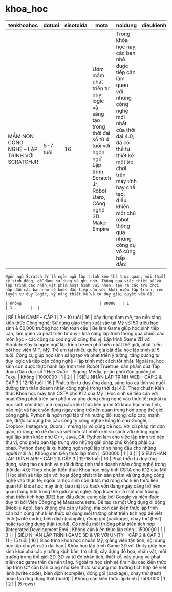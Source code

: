 khoa_hoc
========

|                               tenkhoahoc                                |     dotuoi     | sisotoida |                                                                                                        mota                                                                                                         |                                                                                                                                                                                                                                                                                                                                                                                                                                                                                                       noidung                                                                                                                                                                                                                                                                                                                                                                                                                                                                                                       |               dieukienhoc               | hocphi  | loai_khoa_hoc_id | level_id |
|-------------------------------------------------------------------------|----------------|-----------|---------------------------------------------------------------------------------------------------------------------------------------------------------------------------------------------------------------------|---------------------------------------------------------------------------------------------------------------------------------------------------------------------------------------------------------------------------------------------------------------------------------------------------------------------------------------------------------------------------------------------------------------------------------------------------------------------------------------------------------------------------------------------------------------------------------------------------------------------------------------------------------------------------------------------------------------------------------------------------------------------------------------------------------------------------------------------------------------------------------------------------------------------------------------------------------------------------------------------------------------------|-----------------------------------------|---------|------------------|----------|
| MẦM NON CÔNG NGHỆ – LẬP TRÌNH VỚI SCRATCHJR                 | 5-7 tuổi     | 16        | Ươm mầm phát triển tư duy logic và sáng tạo trong thời đại số từ 4 tuổi với ngôn ngữ Lập trình Scratch Jr, Robot Uaro, Công nghệ 3D Maker Empire                                  | Trong khóa học này, các bạn nhỏ được tiếp cận làm quen với những công nghệ mới nhất của thời đại 4.0, đã có thể tự thiết kế một trò chơi trên máy tính hay chế tạo, điều khiển một chú robot thông qua những công cụ vô cùng hấp dẫn:
    Ngôn ngữ Scratch Jr là ngôn ngữ lập trình kéo thả trực quan, với thiết kế sinh động, dễ dàng sử dụng và ghi nhớ. Thông qua việc thiết kế và lập trình các nhân vật phim hoạt hình vui nhộn, tạo ra các trò chơi hấp dẫn các bạn nhỏ sẽ bước đầu tiếp cận với khái niệm lập trình, rèn luyện tư duy logic, kỹ năng thiết kế và tư duy giải quyết vấn đề.
                                                                                                                                                                                                                      | Không                                  | 80000   | 1                | 1        |  |
| BÉ LÀM GAME – CẤP 1                                               | 7 - 10 tuổi  | 16        | Xây dựng đam mê, tạo nền tảng kiến thức Công nghệ; Sử dụng giáo trình xuất sắc tại Mỹ với 50 triệu học sinh & 60,000 trường học trên toàn cầu                        | Be làm Game giúp học sinh tiếp cận, làm quen và phát triển tư duy - khả năng lập trình thông qua chuỗi các môn học - các công cụ coding vô cùng thú vị:
Lập trình Game 2D với Scratch: Đây là ngôn ngữ lập trình trẻ em phổ biến nhất thế giới, phát triển bởi học viện MIT, Mỹ. Trẻ em tại nhiều quốc gia bắt đầu học lập trình từ 5 tuổi. Công cụ giúp học sinh sáng tạo và phát triển ý tưởng, tăng cường tư duy logic và tiếp cận công nghệ - lập trình một cách tốt nhất. Ngoài ra, học sinh còn được thực hành lập trình trên Robot Truetrue, sản phẩm của Tập đoàn Giáo dục số 1 Hàn Quốc - Sigong Media, phân phối độc quyền bởi Teky.                                                                                                                                                                                    | Không                                  | 1000000 | 1                | 2        |  |
| SIÊU NHÂN LẬP TRÌNH WEB – CẤP 2 & CẤP 3                      | 12-18 tuổi   | 16        | Phát triển tư duy ứng dụng, sáng tạo cá tính và nuôi dưỡng tinh thần doanh nhân công nghệ trong thời đại 4.0; Theo chuẩn Kiến thức Khoa học máy tính CSTA cho K12 của Mỹ | Học sinh sẽ tiếp cận với hoạt động phát triển sản phẩm và ứng dụng công nghệ vào thực tế; ngoài ra học sinh còn được mở rộng các kiến thức liên quan tới khoa học máy tính, bảo mật và hack vốn đang ngày càng trở nên quan trọng hơn trong thế giới công nghệ.
Python là ngôn ngữ lập trình hướng đối tượng, cấp cao, mạnh mẽ, được sử dụng bởi các công ty công nghệ khổng lồ như Google, Dropbox, Instagram, Quora... nhưng lại vô cùng dễ học. Với cú pháp rất đơn giản, rõ ràng; nó dễ đọc và viết hơn rất nhiều khi so sánh với những ngôn ngữ lập trình khác như C++, Java, C#. Python làm cho việc lập trình trở nên thú vị, cho phép bạn tập trung vào những giải pháp chứ không phải cú pháp. Python đang là xu hướng ngôn ngữ lập trình hàng đầu cho những người mới là | Không cần kiến thức lập trình | 1500000 | 1                | 3        |  |
| SIÊU NHÂN LẬP TRÌNH APP – CẤP 2 & CẤP 3                      | 12-18 tuổi   | 16        | Phát triển tư duy ứng dụng, sáng tạo cá tính và nuôi dưỡng tinh thần doanh nhân công nghệ trong thời đại 4.0; Theo chuẩn Kiến thức Khoa học máy tính CSTA cho K12 của Mỹ | Học sinh sẽ tiếp cận với hoạt động phát triển sản phẩm và ứng dụng công nghệ vào thực tế; ngoài ra học sinh còn được mở rộng các kiến thức liên quan tới khoa học máy tính, bảo mật và hack vốn đang ngày càng trở nên quan trọng hơn trong thế giới công nghệ.
App Inventor là một môi trường phát triển tích hợp (IDE) ban đầu được cung cấp bởi Google và hiện được duy trì bởi Viện Công nghệ Massachusetts. Để tạo ra một Ứng dụng di động (Mobile App), bạn không chỉ cần ý tưởng, mà còn cần kiến thức lập trình căn bản cũng như kiến thức sử dụng môi trường phát triển tích hợp để viết lệnh (write code), biên dịch (compile), đóng gói (package), chạy thử (test) hoặc tạo ứng dụng thật (build). Có nhiều môi trường phát triển tích hợp (Integrated Development Envi      | Không cần kiến thức lập trình | 1500000 | 1                | 3        |  |
| SIÊU NHÂN LẬP TRÌNH GAME 3D & VR VỚI UNITY – CẤP 2 & CẤP 3 | 11 - 15 tuổi | 16        | Giáo trình khoá học chuẩn Mỹ, giảng viên tận tình, nội dung học tập chuyên sâu dài hạn                                                                                                    | Khóa học lập trình Game 3D với Unity giúp học sinh khai phá các ý tưởng kịch bản, trò chơi, xây dựng đồ họa, nhân vật, môi trường trong thế giới 2D, 3D và từ đó phân tích, thiết kế, xây dựng và phát triển các game trên đa nền tảng. Ngoài ra học sinh sẽ tìm hiểu các kiến thức lập trình C# căn bản cũng như kiến thức sử dụng môi trường tích hợp để viết lệnh (write code), biên dịch (compile), đóng gói (package), chạy thử (test) hoặc tạo ứng dụng thật (build).                                                                                                                                                                                                                                                                                                                                                                                                       | Không cần kiến thức lập trình | 1500000 | 1                | 2        |  |
(5 rows)

